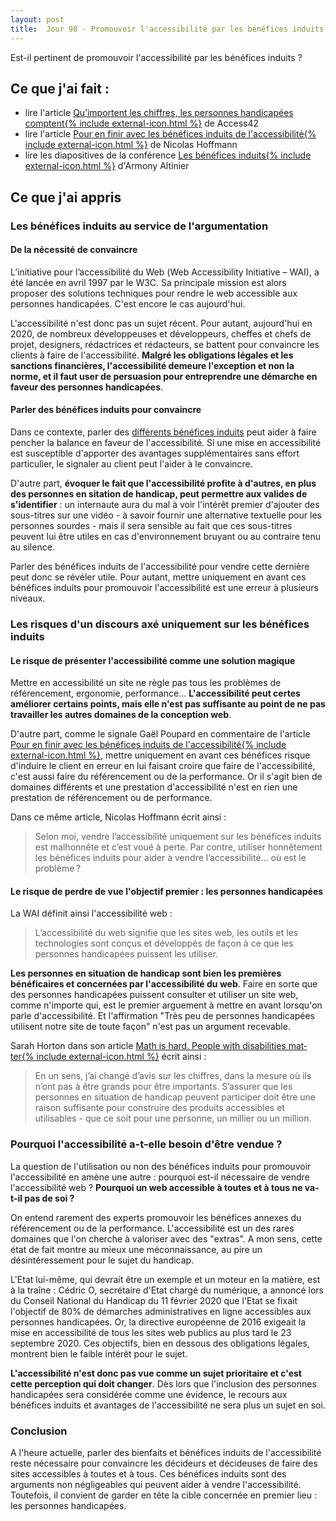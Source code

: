 ```yaml
---
layout: post
title:  Jour 98 - Promouvoir l'accessibilité par les bénéfices induits (partie 2)
---
```


Est-il pertinent de promouvoir l'accessibilité par les bénéfices induits ?

## Ce que j'ai fait :
- lire l'article <a href="https://access42.net/Qu-importent-les-chiffres-les-personnes-handicapees-comptent?lang=fr">Qu’importent les chiffres, les personnes handicapées comptent{% include external-icon.html %}</a> de Access42
- lire l'article <a href="https://www.nicolas-hoffmann.net/source/1629-Pour-en-finir-avec-les-benefices-induits-de-l-accessibilite.html">Pour en finir avec les bénéfices induits de l'accessibilité{% include external-icon.html %}</a> de Nicolas Hoffmann
- lire les diapositives de la conférence <a href="https://www.a11yparis.org/2019/a11yparis-2019-armony-altinier-benefices-induits.pdf">Les bénéfices induits{% include external-icon.html %}</a> d'Armony Altinier

## Ce que j'ai appris
### Les bénéfices induits au service de l'argumentation
#### De la nécessité de convaincre
L’initiative pour l’accessibilité du Web (<span lang="en">Web Accessibility Initiative</span> – WAI), a été lancée en avril 1997 par le W3C. Sa principale mission est alors proposer des solutions techniques pour rendre le web accessible aux personnes handicapées. C'est encore le cas aujourd'hui.

L'accessibilité n'est donc pas un sujet récent. Pour autant, aujourd'hui en 2020, de nombreux développeuses et développeurs, cheffes et chefs de projet, designers, rédactrices et rédacteurs, se battent pour convaincre les clients à faire de l'accessibilité. **Malgré les obligations légales et les sanctions financières, l'accessibilité demeure l'exception et non la norme, et il faut user de persuasion pour entreprendre une démarche en faveur des personnes handicapées**.

#### Parler des bénéfices induits pour convaincre
Dans ce contexte, parler des <a href="/100daysofa11y-day97/">différents bénéfices induits</a> peut aider à faire pencher la balance en faveur de l'accessibilité. Si une mise en accessibilité est susceptible d'apporter des avantages supplémentaires sans effort particulier, le signaler au client peut l'aider à le convaincre.

D'autre part, **évoquer le fait que l'accessibilité profite à d'autres, en plus des personnes en sitation de handicap, peut permettre aux valides de s'identifier** : un internaute aura du mal à voir l'intérêt premier d'ajouter des sous-titres sur une vidéo - à savoir fournir une alternative textuelle pour les personnes sourdes - mais il sera sensible au fait que ces sous-titres peuvent lui être utiles en cas d'environnement bruyant ou au contraire tenu au silence.

Parler des bénéfices induits de l'accessibilité pour vendre cette dernière peut donc se révéler utile. Pour autant, mettre uniquement en avant ces bénéfices induits pour promouvoir l'accessibilité est une erreur à plusieurs niveaux.

### Les risques d'un discours axé uniquement sur les bénéfices induits
#### Le risque de présenter l'accessibilité comme une solution magique
Mettre en accessibilité un site ne règle pas tous les problèmes de référencement, ergonomie, performance... **L'accessibilité peut certes améliorer certains points, mais elle n'est pas suffisante au point de ne pas travailler les autres domaines de la conception web**.

D'autre part, comme le signale Gaël Poupard en commentaire de l'article <a href="https://www.nicolas-hoffmann.net/source/1629-Pour-en-finir-avec-les-benefices-induits-de-l-accessibilite.html">Pour en finir avec les bénéfices induits de l'accessibilité{% include external-icon.html %}</a>, mettre uniquement en avant ces bénéfices risque d'induire le client en erreur en lui faisant croire que faire de l'accessibilité, c'est aussi faire du référencement ou de la performance. Or il s'agit bien de domaines différents et une prestation d'accessibilité n'est en rien une prestation de référencement ou de performance.

Dans ce même article, Nicolas Hoffmann écrit ainsi :

> Selon moi, vendre l’accessibilité uniquement sur les bénéfices induits est malhonnête et c’est voué à perte. Par contre, utiliser honnêtement les bénéfices induits pour aider à vendre l’accessibilité... où est le problème ?

#### Le risque de perdre de vue l'objectif premier : les personnes handicapées
La WAI définit ainsi l'accessibilité web :

> L’accessibilité du web signifie que les sites web, les outils et les technologies sont conçus et développés de façon à ce que les personnes handicapées puissent les utiliser.

**Les personnes en situation de handicap sont bien les premières bénéficaires et concernées par l'accessibilité du web**. Faire en sorte que des personnes handicapées puissent consulter et utiliser un site web, comme n'importe qui, est le premier arguement à mettre en avant lorsqu'on parle d'accessibilité. Et l'affirmation "Très peu de personnes handicapées utilisent notre site de toute façon" n'est pas un argument recevable.

Sarah Horton dans son article <a href="https://medium.com/@gradualclearing/math-is-hard-people-with-disabilities-matter-a393812d2927" hreflang="en" lang="en">Math is hard. People with disabilities matter{% include external-icon.html %}</a> écrit ainsi :

> En un sens, j’ai changé d’avis sur les chiffres, dans la mesure où ils n’ont pas à être grands pour être importants. S’assurer que les personnes en situation de handicap peuvent participer doit être une raison suffisante pour construire des produits accessibles et utilisables - que ce soit pour une personne, un millier ou un million.

### Pourquoi l'accessibilité a-t-elle besoin d'être vendue ?
La question de l'utilisation ou non des bénéfices induits pour promouvoir l'accessibilité en amène une autre : pourquoi est-il nécessaire de vendre l'accessibilité web ? **Pourquoi un web accessible à toutes et à tous ne va-t-il pas de soi ?**

On entend rarement des experts promouvoir les bénéfices annexes du référencement ou de la performance. L'accessibilité est un des rares domaines que l'on cherche à valoriser avec des "extras". A mon sens, cette état de fait montre au mieux une méconnaissance, au pire un désintéressement pour le sujet du handicap.

L'Etat lui-même, qui devrait être un exemple et un moteur en la matière, est à la traîne : Cédric O, secrétaire d'Etat chargé du numérique, a annoncé lors du Conseil National du Handicap du 11 février 2020 que l'Etat se fixait l'objectif de 80% de démarches administratives en ligne accessibles aux personnes handicapées. Or, la directive européenne de 2016 exigeait la mise en accessibilité de tous les sites web publics au plus tard le 23 septembre 2020. Ces objectifs, bien en dessous des obligations légales, montrent bien le faible intérêt pour le sujet.

**L'accessibilité n'est donc pas vue comme un sujet prioritaire et c'est cette perception qui doit changer**. Dès lors que l'inclusion des personnes handicapées sera considérée comme une évidence, le recours aux bénéfices induits et avantages de l'accessibilité ne sera plus un sujet en soi.

### Conclusion
A l'heure actuelle, parler des bienfaits et bénéfices induits de l'accessibilité reste nécessaire pour convaincre les décideurs et décideuses de faire des sites accessibles à toutes et à tous. Ces bénéfices induits sont des arguments non négligeables qui peuvent aider à vendre l'accessibilité. Toutefois, il convient de garder en tête la cible concernée en premier lieu : les personnes handicapées.   

